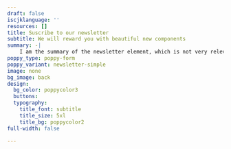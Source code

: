 ```yaml
---
draft: false
iscjklanguage: ''
resources: []
title: Suscribe to our newsletter
subtitle: We will reward you with beautiful new components
summary: -|
    I am the summary of the newsletter element, which is not very relevant
poppy_type: poppy-form
poppy_variant: newsletter-simple
image: none
bg_image: back
design:
  bg_color: poppycolor3
  buttons:
  typography:
    title_font: subtitle
    title_size: 5xl
    title_bg: poppycolor2
full-width: false

---
```

